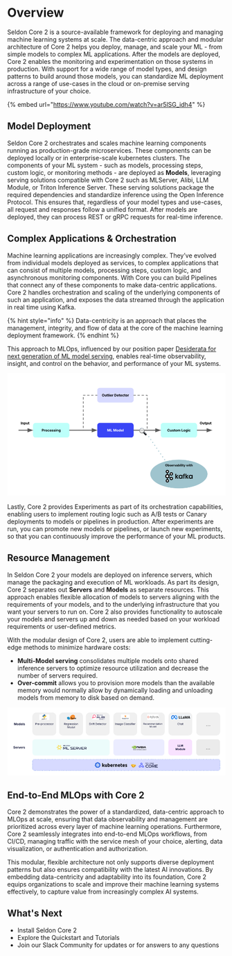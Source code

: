 # Overview

Seldon Core 2 is a source-available framework for deploying and managing machine learning systems at scale. The data-centric approach and modular architecture of Core 2 helps you deploy, manage, and scale your ML - from simple models to complex ML applications. After the models are deployed, Core 2 enables the monitoring and experimentation on those systems in production. With support for a wide range of model types, and design patterns to build around those models, you can standardize ML deployment across a range of use-cases in the cloud or on-premise serving infrastructure of your choice. 

{% embed url="https://www.youtube.com/watch?v=ar5lSG_idh4" %}

## Model Deployment

Seldon Core 2 orchestrates and scales machine learning components running as production-grade microservices. These components can be deployed locally or in enterprise-scale kubernetes clusters. The components of your ML system - such as models, processing steps, custom logic, or monitoring methods - are deployed as **Models**, leveraging serving solutions compatible with Core 2 such as MLServer, Alibi, LLM Module, or Triton Inference Server. These serving solutions package the required dependencies and standardize inference using the Open Inference Protocol. This ensures that, regardless of your model types and use-cases, all request and responses follow a unified format. After models are deployed, they can process REST or gRPC requests for real-time inference.

## Complex Applications & Orchestration

Machine learning applications are increasingly complex. They’ve evolved from individual models deployed as services, to complex applications that can consist of multiple models, processing steps, custom logic, and asynchronous monitoring components. With Core you can build  Pipelines that connect any of these components to make data-centric applications. Core 2 handles orchestration and scaling of the underlying components of such an application, and exposes the data streamed through the application in real time using Kafka. 

{% hint style="info" %}
Data-centricity is an approach that places the management, integrity, and flow of data at the core of the machine learning deployment framework. 
{% endhint %}

This approach to MLOps, influenced by our position paper [Desiderata for next generation of ML model serving](https://arxiv.org/abs/2210.14665), enables real-time observability, insight, and control on the behavior, and performance of your ML systems.  


![Data-centric pipeline](images/pipeline-intro.png)

Lastly, Core 2 provides Experiments as part of its orchestration capabilities, enabling users to implement routing logic such as A/B tests or Canary deployments to models or pipelines in production. After experiments are run, you can promote new models or pipelines, or launch new experiments, so that you can continuously improve the performance of your ML products.


## Resource Management

In Seldon Core 2 your models are deployed on inference servers, which manage the packaging and execution of ML workloads. As part its design, Core 2 separates out **Servers** and **Models** as separate resources. This approach enables flexible allocation of models to servers aligning with the requirements of your models, and to the underlying infrastructure that you want your servers to run on. Core 2 also provides functionality to autoscale your models and servers up and down as needed based on your workload requirements or user-defined metrics. 

With the modular design of Core 2, users are able to implement cutting-edge methods to minimize hardware costs:

- **Multi-Model serving** consolidates multiple models onto shared inference servers to optimize resource utilization and decrease the number of servers required.
- **Over-commit** allows you to provision more models than the available memory would normally allow by dynamically loading and unloading models from memory to disk based on demand.

![Example: Serving multiple model types across inference servers](images/models-servers.png)

## End-to-End MLOps with Core 2

Core 2 demonstrates the power of a standardized, data-centric approach to MLOps at scale, ensuring that data observability and management are prioritized across every layer of machine learning operations. Furthermore, Core 2 seamlessly integrates into end-to-end MLOps workflows, from CI/CD, managing traffic with the service mesh of your choice, alerting, data visualization, or authentication and authorization. 

This modular, flexible architecture not only supports diverse deployment patterns but also ensures compatibility with the latest AI innovations. By embedding data-centricity and adaptability into its foundation, Core 2 equips organizations to scale and improve their machine learning systems effectively, to capture value from increasingly complex AI systems.

## What's Next

- Install Seldon Core 2
- Explore the Quickstart and Tutorials
- Join our Slack Community for updates or for answers to any questions
